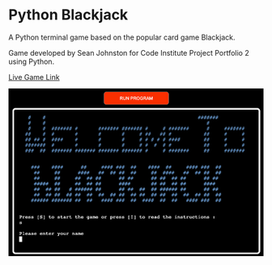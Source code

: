 # Python Blackjack
A Python terminal game based on the popular card game Blackjack.

Game developed by Sean Johnston for Code Institute Project Portfolio 2 using Python.

[Live Game Link](https://python-blackjack.herokuapp.com/)

![Home Screen](docs/README-images/Home-screen.png)
